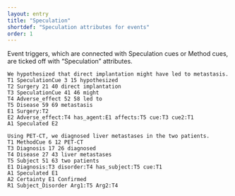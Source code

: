 ```yaml
---
layout: entry
title: "Speculation"
shortdef: "Speculation attributes for events"
order: 1
---
```


Event triggers, which are connected with Speculation cues or Method cues, are ticked off with “Speculation” attributes.

~~~ ann
We hypothesized that direct implantation might have led to metastasis.
T1 SpeculationCue 3 15 hypothesized
T2 Surgery 21 40 direct implantation
T3 SpeculationCue 41 46 might
T4 Adverse_effect 52 58 led to
T5 Disease 59 69 metastasis
E1 Surgery:T2 
E2 Adverse_effect:T4 has_agent:E1 affects:T5 cue:T3 cue2:T1 
A1 Speculated E2
~~~

~~~ ann
Using PET-CT, we diagnosed liver metastases in the two patients.
T1 MethodCue 6 12 PET-CT
T3 Diagnosis 17 26 diagnosed
T4 Disease 27 43 liver metastases
T5 Subject 51 63 two patients
E1 Diagnosis:T3 disorder:T4 has_subject:T5 cue:T1
A1 Speculated E1
A2 Certainty E1 Confirmed
R1 Subject_Disorder Arg1:T5 Arg2:T4
~~~
